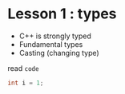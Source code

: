 # Lesson 1 : types

+ C++ is strongly typed
+ Fundamental types
+ Casting (changing type)

read `code` 

```c
int i = 1;
```
